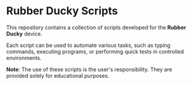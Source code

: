 # Rubber Ducky Scripts

This repository contains a collection of scripts developed for the **Rubber Ducky** device.

Each script can be used to automate various tasks, such as typing commands, executing programs, or performing quick tests in controlled environments.

**Note**: The use of these scripts is the user's responsibility. They are provided solely for educational purposes.
